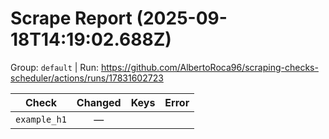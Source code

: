 # Scrape Report (2025-09-18T14:19:02.688Z)

Group: `default`  |  Run: https://github.com/AlbertoRoca96/scraping-checks-scheduler/actions/runs/17831602723

| Check | Changed | Keys | Error |
|---|:---:|:--|:--|
| `example_h1` | — |  |  |
